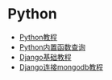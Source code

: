 # Python
* [Python教程](https://www.liaoxuefeng.com/wiki/0014316089557264a6b348958f449949df42a6d3a2e542c000)
* [Python内置函数查询](https://docs.python.org/3/library/functions.html)
* [Django基础教程](https://www.runoob.com/django/django-first-app.html)
* [Django连接mongodb教程](https://django-mongodb-engine.readthedocs.io/en/latest/topics/setup.html)
